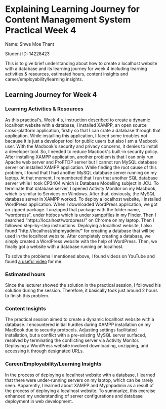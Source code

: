 # Explaining Learning Journey for Content Management System Practical Week 4

Name: Shwe Moe Thant


Student ID: 14228423

This is to give brief understanding about how to create a localhost website with a database and its learning journey for week 4
including learning activities & resources, estimated hours, content insights and career/employability/learning insights.


## Learning Journey for Week 4

### Learning Activities & Resources 

As this practical's, Week 4's, instruction described to create a dynamic localhost website with a database, I installed
XAMPP, an open source cross-platform application, firstly so that I can crate a database through that application. While 
installing this application, I faced some troubles not because it is just a developer tool for public users but also I am a 
Macbook user. With the Macbook's security and privacy concerns, it denies to install a developer tool. So, I needed to 
reduce Macbook's built-in security policy. After installing XAMPP application, another problem is that I can only run Apache web server and ProFTDP server but
I cannot run MySQL database server on installed XAMPP application. While finding the root cause of this problem, I 
found that I had another MySQL database server running on my laptop. At that moment, I remembered that I run that another 
SQL database server while I took CP2404 which is Database Modelling subject in JCU. To terminate that database server,
I opened Activity Monitor on my Macbook, which is similar to Services on Windows. After that, obviously, the MySQL database
server in XAMPP worked. To deploy a localhost website, I installed WordPress application. When I downloaded WordPress 
application, we got an zipped package. I unzipped that package with the folder name, "wordpress", under htdocs which is under xamppfiles in my Finder.
Then I searched "https://localhost/wordpress/" on Chrome on my laptop. Then I followed step-by-step instructions. Deploying
a localhost website, I also found "http://localhost/phpmyadmin/" for creating a database that will be used in the localhost website.
After completely creating a database, we simply created a WordPress website with the help of WordPress. Then, we finally got 
a website with a database running on localhost. 


To solve the problems I mentioned above, I found videos on YouTube and found [a useful video](https://www.youtube.com/watch?v=UJ4YMxAFlz4) 
for me. 

### Estimated hours

Since the lecturer showed the solution in the practical session, I followed his solution during the session. Therefore,
it basically took just around 2 hours to finish this problem.

### Content Insights 

The practical session aimed to create a dynamic localhost website with a database. I encountered initial hurdles 
during XAMPP installation on my MacBook due to security protocols. Adjusting settings facilitated installation, but a 
conflict with a pre-existing MySQL server surfaced, resolved by terminating the conflicting server via Activity Monitor. 
Deploying a WordPress website involved downloading, unzipping, and accessing it through designated URLs. 

### Career/Employability/Learning Insights


In the process of deploying a localhost website with a database, I learned that there were under-running servers on my 
laptop, which can be rarely seen. Apparently, I learned about XAMPP and Myphpadmin as a result of the process of deploying a localhost
website. To summarize, this exercise enhanced my understanding of server configurations and database deployment in web development.
